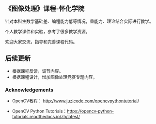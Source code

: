
## 《图像处理》课程-怀化学院

针对本科生数学基础差、编程能力低等情况，重能力、理论结合实际进行教学。


个人教学课件和实验，参考了很多教学资源。  

欢迎大家交流，指导和完善课程代码。 

## 后续更新  
- 根据课程反馈，调节内容。 
- 根据课程设计，增加图像处理竞赛专题内容。

### Acknowledgements 
- OpenCV教程： http://www.juzicode.com/opencvpythontutorial/ 

- OpenCV Python Tutorials：https://opencv-python-tutorials.readthedocs.io/zh/latest/ 

